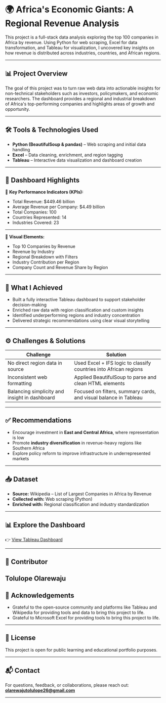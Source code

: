 # 🌍 Africa's Economic Giants: A Regional Revenue Analysis
This project is a full-stack data analysis exploring the top 100 companies in Africa by revenue. Using Python for web scraping, Excel for data transformation, and Tableau for visualization, I uncovered key insights on how revenue is distributed across industries, countries, and African regions.

---

## 📊 Project Overview
The goal of this project was to turn raw web data into actionable insights for non-technical stakeholders such as investors, policymakers, and economic researchers. The dashboard provides a regional and industrial breakdown of Africa's top-performing companies and highlights areas of growth and opportunity.

---
## 🛠 Tools & Technologies Used
- **Python (BeautifulSoup & pandas)** – Web scraping and initial data handling
- **Excel** – Data cleaning, enrichment, and region tagging
- **Tableau** – Interactive data visualization and dashboard creation
---
## 📌 Dashboard Highlights
🔹 **Key Performance Indicators (KPIs):**  
- Total Revenue: $449.46 billion  
- Average Revenue per Company: $4.49 billion  
- Total Companies: 100  
- Countries Represented: 14  
- Industries Covered: 23  
---
🔹 **Visual Elements:**  
- Top 10 Companies by Revenue  
- Revenue by Industry  
- Regional Breakdown with Filters  
- Industry Contribution per Region  
- Company Count and Revenue Share by Region
---
## 🚀 What I Achieved
- Built a fully interactive Tableau dashboard to support stakeholder decision-making  
- Enriched raw data with region classification and custom insights  
- Identified underperforming regions and industry concentration  
- Delivered strategic recommendations using clear visual storytelling
---
## ⚙️ Challenges & Solutions

| Challenge                                       | Solution                                                                 |
|------------------------------------------------|--------------------------------------------------------------------------|
| No direct region data in source                | Used Excel + IFS logic to classify countries into African regions        |
| Inconsistent web formatting                    | Applied BeautifulSoup to parse and clean HTML elements                   |
| Balancing simplicity and insight in dashboard  | Focused on filters, summary cards, and visual balance in Tableau         |
---
## ✅ Recommendations
- Encourage investment in **East and Central Africa**, where representation is low  
- Promote **industry diversification** in revenue-heavy regions like Southern Africa  
- Explore policy reform to improve infrastructure in underrepresented markets
---
## 📥 Dataset
- **Source:** Wikipedia – List of Largest Companies in Africa by Revenue  
- **Collected with:** Web scraping (Python)  
- **Enriched with:** Regional classification and industry standardization
---
## 📊 Explore the Dashboard
👉 [View Tableau Dashboard](https://public.tableau.com/app/profile/toluomotayo/viz/AfricasEconomicGiantsARegionalRevenueAnalysis/RevenueAnalysis)

---
## 👤 Contributor
**Tolulope Olarewaju**  
---
## 🙏 Acknowledgements
- Grateful to the open-source community and platforms like Tableau and Wikipedia for providing tools and data to bring this project to life.
- Grateful to Microsoft Excel for providing tools to bring this project to life.
---
## 📜 License
This project is open for public learning and educational portfolio purposes.

---
## 📬 Contact  
For questions, feedback, or collaborations, please reach out: **olarewajutolulope26@gmail.com**

---
